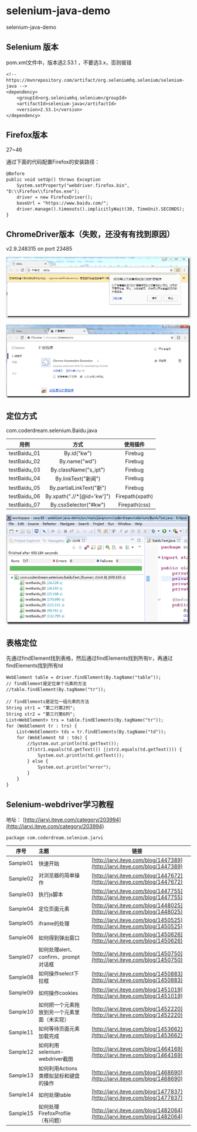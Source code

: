 # selenium-java-demo
selenium-java-demo

 Selenium 版本 
----------
pom.xml文件中，版本选2.53.1 ，不要选3.x，否则报错

	<!-- https://mvnrepository.com/artifact/org.seleniumhq.selenium/selenium-java -->
	<dependency>
		<groupId>org.seleniumhq.selenium</groupId>
		<artifactId>selenium-java</artifactId>
		<version>2.53.1</version>
	</dependency>

Firefox版本  
----------
27~46

通过下面的代码配置Firefox的安装路径：

	@Before
	public void setUp() throws Exception 
		System.setProperty("webdriver.firefox.bin", "D:\\Firefox\\firefox.exe");
		driver = new FirefoxDriver();
		baseUrl = "https://www.baidu.com/";
		driver.manage().timeouts().implicitlyWait(30, TimeUnit.SECONDS);
	}



ChromeDriver版本（失败，还没有有找到原因）
----------

v2.9.248315 on port 23485

![](https://github.com/CoderDream/selenium-java-demo/blob/master/snapshot/s_0001.png?raw=true)

![](https://github.com/CoderDream/selenium-java-demo/blob/master/snapshot/s_0002.png?raw=true)

定位方式 
----------
com.coderdream.selenium.Baidu.java

| 用例        | 方式           | 使用插件|
| ------------- |:-------------:|:-------------:|
| testBaidu_01      | By.id("kw") |Firebug|
| testBaidu_02      | By.name("wd") |Firebug|
| testBaidu_03      |By.className("s_ipt") | Firebug|
| testBaidu_04      | By.linkText("新闻") | Firebug|
| testBaidu_05      | By.partialLinkText("新") |Firebug|
| testBaidu_06      |By.xpath(".//*[@id='kw']") |Firepath(xpath)|
| testBaidu_07      |By.cssSelector("#kw") | Firepath(css)|

![](https://github.com/CoderDream/selenium-java-demo/blob/master/snapshot/s_0003.png?raw=true)


表格定位
----------

先通过findElement找到表格，然后通过findElements找到所有tr，再通过findElements找到所有td

    WebElement table = driver.findElement(By.tagName("table"));
	// findElement是定位单个元素的方法
	//table.findElement(By.tagName("tr"));
	
	// findElements是定位一组元素的方法
	String str1 = "第二行第2列";
	String str2 = "第三行第6列";
	List<WebElement> trs = table.findElements(By.tagName("tr"));
	for (WebElement tr : trs) {
		List<WebElement> tds = tr.findElements(By.tagName("td"));
		for (WebElement td : tds) {
			//System.out.println(td.getText());
			if(str1.equals(td.getText()) ||str2.equals(td.getText())) {
				System.out.println(td.getText());
			} else {
				System.out.println("error");
			}
		}
	}



Selenium-webdriver学习教程 
----------
地址： [http://jarvi.iteye.com/category/203994](http://jarvi.iteye.com/category/203994)

    package com.coderdream.selenium.jarvi

| 序号        | 主题           | 链接|
| ------------- |:-------------|:-------------:|
| Sample01      | 快速开始|[http://jarvi.iteye.com/blog/1447389](http://jarvi.iteye.com/blog/1447389)|
| Sample02      | 对浏览器的简单操作|[http://jarvi.iteye.com/blog/1447672](http://jarvi.iteye.com/blog/1447672)|
| Sample03      | 执行js脚本|[http://jarvi.iteye.com/blog/1447755](http://jarvi.iteye.com/blog/1447755)|
| Sample04      | 定位页面元素|[http://jarvi.iteye.com/blog/1448025](http://jarvi.iteye.com/blog/1448025)|
| Sample05      | iframe的处理|[http://jarvi.iteye.com/blog/1450525](http://jarvi.iteye.com/blog/1450525)|
| Sample06      | 如何得到弹出窗口|[http://jarvi.iteye.com/blog/1450626](http://jarvi.iteye.com/blog/1450626)|
| Sample07      | 如何处理alert、confirm、prompt对话框|[http://jarvi.iteye.com/blog/1450750](http://jarvi.iteye.com/blog/1450750)|
| Sample08      | 如何操作select下拉框|[http://jarvi.iteye.com/blog/1450883](http://jarvi.iteye.com/blog/1450883)|
| Sample09      | 如何操作cookies|[http://jarvi.iteye.com/blog/1451019](http://jarvi.iteye.com/blog/1451019)|
| Sample10      | 如何把一个元素拖放到另一个元素里面（未实现）|[http://jarvi.iteye.com/blog/1452220](http://jarvi.iteye.com/blog/1452220)|
| Sample11      | 如何等待页面元素加载完成|[http://jarvi.iteye.com/blog/1453662](http://jarvi.iteye.com/blog/1453662)|
| Sample12      | 如何利用selenium-webdriver截图|[http://jarvi.iteye.com/blog/1464169](http://jarvi.iteye.com/blog/1464169)|
| Sample13      | 如何利用Actions类模拟鼠标和键盘的操作|[http://jarvi.iteye.com/blog/1468690](http://jarvi.iteye.com/blog/1468690)|
| Sample14      | 如何处理table|[http://jarvi.iteye.com/blog/1477837](http://jarvi.iteye.com/blog/1477837)|
| Sample15      | 如何处理FirefoxProfile（有问题）|[http://jarvi.iteye.com/blog/1482064](http://jarvi.iteye.com/blog/1482064)|